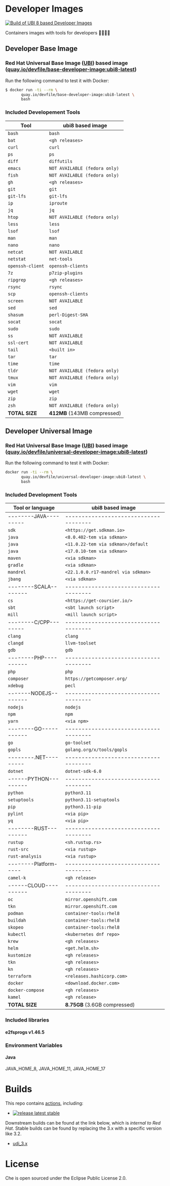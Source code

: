 # Developer Images

[![Build of UBI 8 based Developer Images](https://github.com/devfile/developer-images/actions/workflows/ubi8-build.yaml/badge.svg)](https://github.com/devfile/developer-images/actions/workflows/ubi8-build.yaml)

Containers images with tools for developers 👨‍💻👩‍💻

## Developer Base Image

### Red Hat Universal Base Image ([UBI](https://developers.redhat.com/articles/ubi-faq#)) based image ([quay.io/devfile/base-developer-image:ubi8-latest](https://quay.io/repository/devfile/base-developer-image))

Run the following command to test it with Docker:

```bash
$ docker run -ti --rm \
       quay.io/devfile/base-developer-image:ubi8-latest \
       bash
```
### Included Developement Tools

| Tool                | ubi8 based image                    |
|---------------------|-------------------------------------|
| `bash`              |`bash`                               |
| `bat`               |`<gh releases>`                      |
| `curl`              |`curl`                               |
| `ps`                |`ps`                                 |
| `diff`              |`diffutils`                          |
| `emacs`             |`NOT AVAILABLE (fedora only)`        |
| `fish`              |`NOT AVAILABLE (fedora only)`        |
| `gh`                |`<gh releases>`                      |
| `git`               |`git`                                |
| `git-lfs`           |`git-lfs`                            |
| `ip`                |`iproute`                            |
| `jq`                |`jq`                                 |
| `htop`              |`NOT AVAILABLE (fedora only)`        |
| `less`              |`less`                               |
| `lsof`              |`lsof`                               |
| `man`               |`man`                                |
| `nano`              |`nano`                               |
| `netcat`            |`NOT AVAILABLE`                      |
| `netstat`           |`net-tools`                          |
| `openssh-client`    |`openssh-clients`                    |
| `7z`                |`p7zip-plugins`                      |
| `ripgrep`           |`<gh releases>`                      |
| `rsync`             |`rsync`                              |
| `scp`               |`openssh-clients`                    |
| `screen`            |`NOT AVAILABLE`                      |
| `sed`               |`sed`                                |
| `shasum`            |`perl-Digest-SHA`                    |
| `socat`             |`socat`                              |
| `sudo`              |`sudo`                               |
| `ss`                |`NOT AVAILABLE`                      |
| `ssl-cert`          |`NOT AVAILABLE`                      |
| `tail`              |`<built in>`                         |
| `tar`               |`tar`                                |
| `time`              |`time`                               |
| `tldr`              |`NOT AVAILABLE (fedora only)`        |
| `tmux`              |`NOT AVAILABLE (fedora only)`        |
| `vim`               |`vim`                                |
| `wget`              |`wget`                               |
| `zip`               |`zip`                                |
| `zsh`               |`NOT AVAILABLE (fedora only)`        |
| **TOTAL SIZE**      | **412MB** (143MB compressed)        |

## Developer Universal Image

### Red Hat Universal Base Image ([UBI](https://developers.redhat.com/articles/ubi-faq#)) based image ([quay.io/devfile/universal-developer-image:ubi8-latest](https://quay.io/repository/devfile/universal-developer-image))

Run the following command to test it with Docker: 

```bash
docker run -ti --rm \
       quay.io/devfile/universal-developer-image:ubi8-latest \
       bash
```
### Included Development Tools

| Tool or language    | ubi8 based image                    |
|---------------------|-------------------------------------|
|--------JAVA---------|-------------------------------------|
| `sdk`               |`<https://get.sdkman.io>`            |
| `java`              |`<8.0.402-tem via sdkman>`           |
| `java`              |`<11.0.22-tem via sdkman>/default`   |
| `java`              |`<17.0.10-tem via sdkman>`            |
| `maven`             |`<via sdkman>`                       |
| `gradle`            |`<via sdkman>`                       |
| `mandrel`           |`<22.1.0.0.r17-mandrel via sdkman>`  |
| `jbang`             |`<via sdkman>`                       |
|--------SCALA--------|-------------------------------------|
| `cs`                |`<https://get-coursier.io/>`         |
| `sbt`               |`<sbt launch script>`                |
| `mill`              |`<mill launch script>`               |
|--------C/CPP--------|-------------------------------------|
| `clang`             |`clang`                              |
| `clangd`            |`llvm-toolset`                       |
| `gdb`               |`gdb`                                |
|--------PHP----------|-------------------------------------|
| `php`               |`php`                                |
| `composer`          |`https://getcomposer.org/`           |
| `xdebug`            |`pecl`                               |
|-------NODEJS--------|-------------------------------------|
| `nodejs`            |`nodejs`                             |
| `npm`               |`npm`                                |
| `yarn`              |`<via npm>`                          |
|--------GO-----------|-------------------------------------|
| `go`                |`go-toolset`                         |
| `gopls`             |`golang.org/x/tools/gopls`           |
|--------.NET---------|-------------------------------------|
| `dotnet`            |`dotnet-sdk-6.0`                     |
|------PYTHON---------|-------------------------------------|
| `python`            |`python3.11`                         |
| `setuptools`        |`python3.11-setuptools`              |
| `pip`               |`python3.11-pip`                     |
| `pylint`            |`<via pip>`                          |
| `yq`                |`<via pip>`                          |
|--------RUST---------|-------------------------------------|
| `rustup`            |`<sh.rustup.rs>`                     |
| `rust-src`          |`<via rustup>`                       |
| `rust-analysis`     |`<via rustup>`                       |
|--------Platform-----|-------------------------------------|
| `camel-k`           |`<gh release>`                       |
|------CLOUD----------|-------------------------------------|
| `oc`                |`mirror.openshift.com`               |
| `tkn`               |`mirror.openshift.com`               |
| `podman`            |`container-tools:rhel8`              |
| `buildah`           |`container-tools:rhel8`              |
| `skopeo`            |`container-tools:rhel8`              |
| `kubectl`           |`<kubernetes dnf repo>`              |
| `krew`              |`<gh releases>`                      |
| `helm`              |`<get.helm.sh>`                      |
| `kustomize`         |`<gh releases>`                      |
| `tkn`               |`<gh releases>`                      |
| `kn`                |`<gh releases>`                      |
| `terraform`         |`<releases.hashicorp.com>`           |
| `docker`            |`<download.docker.com>`              |
| `docker-compose`    |`<gh releases>`                      |
| `kamel`             |`<gh release>`                       |
| **TOTAL SIZE**      | **8.75GB** (3.6GB compressed)       |

### Included libraries

#### e2fsprogs v1.46.5

### Environment Variables

#### Java
JAVA_HOME_8, JAVA_HOME_11, JAVA_HOME_17

# Builds

This repo contains [actions](https://github.com/eclipse-che/che-operator/actions), including:
* [![release latest stable](https://github.com/devfile/developer-images/actions/workflows/ubi8-build.yaml/badge.svg)](https://github.com/devfile/developer-images/actions/workflows/ubi8-build.yaml)

Downstream builds can be found at the link below, which is _internal to Red Hat_. Stable builds can be found by replacing the 3.x with a specific version like 3.2.  

* [udi_3.x](https://main-jenkins-csb-crwqe.apps.ocp-c1.prod.psi.redhat.com/job/DS_CI/job/udi_3.x)

# License

Che is open sourced under the Eclipse Public License 2.0.
